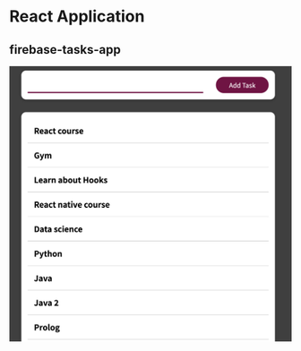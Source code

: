 # React Application

## firebase-tasks-app

![Screenshot](./firebase-tasks-app.png?raw=true "Optional Title")
